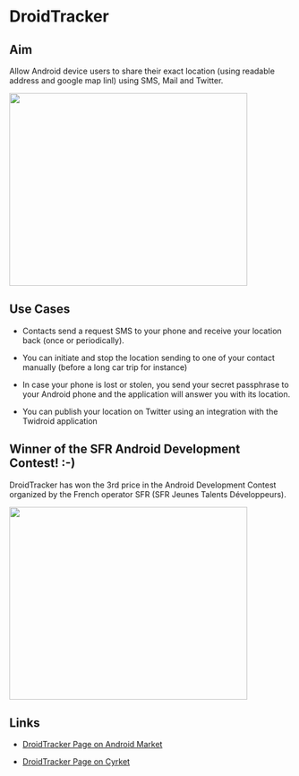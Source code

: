 # DroidTracker #

## Aim ##
Allow Android device users to share their exact location (using readable address and google map linl) using SMS, Mail and Twitter.

<a href='http://www.youtube.com/watch?feature=player_embedded&v=kihj0cLU5eQ' target='_blank'><img src='http://img.youtube.com/vi/kihj0cLU5eQ/0.jpg' width='425' height=344 /></a>

## Use Cases ##

  * Contacts send a request SMS to your phone and receive your location back (once or periodically).

  * You can initiate and stop the location sending to one of your contact manually (before a long car trip for instance)

  * In case your phone is lost or stolen, you send your secret passphrase to your Android phone and the application will answer you with its location.

  * You can publish your location on Twitter using an integration with the Twidroid application

## Winner of the SFR Android Development Contest! :-) ##

DroidTracker has won the 3rd price in the Android Development Contest organized by the French operator SFR (SFR Jeunes Talents Développeurs).

<a href='http://www.youtube.com/watch?feature=player_embedded&v=WY33waNj228' target='_blank'><img src='http://img.youtube.com/vi/WY33waNj228/0.jpg' width='425' height=344 /></a>

## Links ##

  * [DroidTracker Page on Android Market](https://market.android.com/details?id=cauchy.android.tracker)

  * [DroidTracker Page on Cyrket](http://www.cyrket.com/package/cauchy.android.tracker)